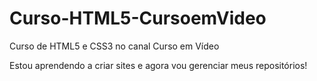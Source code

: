 # Curso-HTML5-CursoemVideo
Curso de HTML5 e CSS3 no canal Curso em Vídeo

Estou aprendendo a criar sites e agora vou gerenciar meus repositórios!

<a href="https://giovanicluvi.github.io/Curso-HTML5-CursoemVideo/">